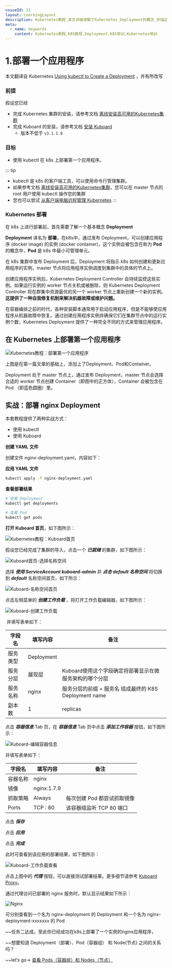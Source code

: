 ```yaml
---
vssueId: 21
layout: LearningLayout
description: Kubernetes教程_本文详细讲解了Kubernetes_Deployment的概念_并描述了如何使用kubectl_Kuboard创建一个Deployment
meta:
  - name: keywords
    content: Kubernetes教程,K8S教程,Deployment,K8S培训,Kubernetes培训
---
```


# 1.部署一个应用程序

<AdSenseTitle/>

本文翻译自 Kubernetes  [Using kubectl to Create a Deployment](https://kubernetes.io/docs/tutorials/kubernetes-basics/deploy-app/deploy-intro/) ，并有所改写

### 前提

假设您已经

* 完成 Kubernetes 集群的安装，请参考文档 [离线安装高可用的Kubernetes集群](/install/install-k8s.html)
* 完成 Kuboard 的安装，请参考文档 [安装 Kuboard](/install/v3/install.html) 
  * 版本不低于 `v3.1.1.0`

### 目标

- 使用 kubectl 在 k8s 上部署第一个应用程序。

::: tip
* kubectl 是 k8s 的客户端工具，可以使用命令行管理集群。
* 如果参考文档 [离线安装高可用的Kubernetes集群](/install/install-k8s.html)，您可以在 master 节点的 root 用户使用 kubectl 操作您的集群
* 您也可以尝试 [从客户端电脑远程管理 Kubernetes](/install/install-kubectl.html)
:::

### Kubernetes 部署

在 k8s 上进行部署前，首先需要了解一个基本概念 **Deployment** 

**Deployment** 译名为 **部署**。在k8s中，通过发布 Deployment，可以创建应用程序 (docker image) 的实例 (docker container)，这个实例会被包含在称为 **Pod** 的概念中，**Pod** 是 k8s 中最小可管理单元。

在 k8s 集群中发布 Deployment 后，Deployment 将指示 k8s 如何创建和更新应用程序的实例，master 节点将应用程序实例调度到集群中的具体的节点上。

创建应用程序实例后，Kubernetes Deployment Controller 会持续监控这些实例。如果运行实例的 worker 节点关机或被删除，则 Kubernetes Deployment Controller 将在群集中资源最优的另一个 worker 节点上重新创建一个新的实例。**这提供了一种自我修复机制来解决机器故障或维护问题。**

在容器编排之前的时代，各种安装脚本通常用于启动应用程序，但是不能够使应用程序从机器故障中恢复。通过创建应用程序实例并确保它们在集群节点中的运行实例个数，Kubernetes Deployment 提供了一种完全不同的方式来管理应用程序。

## 在 Kubernetes 上部署第一个应用程序

![Kubernetes教程：部署第一个应用程序](./deploy-app.assets/module_02_first_app.svg)

上图是在第一篇文章的基础上，添加上了Deployment、Pod和Container。

Deployment 处于 master 节点上，通过发布 Deployment，master 节点会选择合适的 worker 节点创建 Container（即图中的正方体），Container 会被包含在 Pod （即蓝色圆圈）里。

## 实战：部署 nginx Deployment

本套教程提供了两种实战方式：

* 使用 kubectl
* 使用 Kuboard



<b-card>
<b-tabs content-class="mt-3">
  <b-tab title="使用kubectl">

**创建 YAML 文件**

创建文件 nginx-deployment.yaml，内容如下：

<CodeSwitcher :languages="{comment:'有注释',nocomment:'无注释'}" :isolated="true">
<template v-slot:comment>

```yaml
apiVersion: apps/v1	#与k8s集群版本有关，使用 kubectl api-versions 即可查看当前集群支持的版本
kind: Deployment	#该配置的类型，我们使用的是 Deployment
metadata:	        #译名为元数据，即 Deployment 的一些基本属性和信息
  name: nginx-deployment	#Deployment 的名称
  labels:	    #标签，可以灵活定位一个或多个资源，其中key和value均可自定义，可以定义多组，目前不需要理解
    app: nginx	#为该Deployment设置key为app，value为nginx的标签
spec:	        #这是关于该Deployment的描述，可以理解为你期待该Deployment在k8s中如何使用
  replicas: 1	#使用该Deployment创建一个应用程序实例
  selector:	    #标签选择器，与上面的标签共同作用，目前不需要理解
    matchLabels: #选择包含标签app:nginx的资源
      app: nginx
  template:	    #这是选择或创建的Pod的模板
    metadata:	#Pod的元数据
      labels:	#Pod的标签，上面的selector即选择包含标签app:nginx的Pod
        app: nginx
    spec:	    #期望Pod实现的功能（即在pod中部署）
      containers:	#生成container，与docker中的container是同一种
      - name: nginx	#container的名称
        image: nginx:1.7.9	#使用镜像nginx:1.7.9创建container，该container默认80端口可访问
```

</template>
<template v-slot:nocomment>

```yaml
apiVersion: apps/v1
kind: Deployment
metadata:
  name: nginx-deployment
  labels:
    app: nginx
spec:
  replicas: 1
  selector:
    matchLabels:
      app: nginx
  template:
    metadata:
      labels:
        app: nginx
    spec:
      containers:
      - name: nginx
        image: nginx:1.7.9
```

</template>
</CodeSwitcher>


**应用 YAML 文件**

``` sh
kubectl apply -f nginx-deployment.yaml
```

**查看部署结果**

``` sh
# 查看 Deployment
kubectl get deployments

# 查看 Pod
kubectl get pods
```

  </b-tab>
  <b-tab title="使用Kuboard" active>

**打开 Kuboard 首页**，如下图所示：

![Kubernetes教程：Kuboard首页](./deploy-app.assets/image-20210403181224179.png)

假设您已经完成了集群的导入，点击一个 ***已就绪*** 的集群，如下图所示：

![Kuboard首页-选择名称空间](./deploy-app.assets/image-20210403190603062.png)

选择 ***使用 ServiceAccount kuboard-admin*** 并  ***点击 default 名称空间*** 将切换到 ***default*** 名称空间首页，如下所示：

![Kuboard-名称空间首页](./deploy-app.assets/image-20210403201814079.png)



点击左侧菜单的 ***创建工作负载*** ，将打开工作负载编辑器，如下图所示：

![Kuboard-创建工作负载](./deploy-app.assets/image-20210403201918399.png)

​	并填写表单如下：

| 字段名   | 填写内容    | 备注                                                    |
| -------- | ----------- | ------------------------------------------------------- |
| 服务类型 | Deployment  |                                                         |
| 服务分层 | 展现层      | Kuboard使用这个字段确定将部署显示在微服务架构的哪个分层 |
| 服务名称 | nginx       | 服务分层的前缀 + 服务名 组成最终的 K8S Deployment name  |
| 副本数   | 1           | replicas                                                |

点击 ***容器信息*** Tab 页，在 ***容器信息*** Tab 页中点击 ***添加工作容器*** 按钮，如下图所示：

![Kuboard-编辑容器信息](./deploy-app.assets/image-20210403202106052.png)

并填写表单如下：

| 字段名   | 填写内容    | 备注                                                    |
| -------- | ----------- | ------------------------------------------------------- |
| 容器名称 | nginx       |                                                         |
| 镜像     | nginx:1.7.9 |                                                         |
| 抓取策略 | Always      | 每次创建 Pod 都尝试抓取镜像                             |
| Ports    | TCP : 80    | 该容器组监听 TCP 80 端口                                |

点击 ***保存***

点击 ***应用***

点击 ***完成***

此时可查看到该应用的部署结果，如下图所示：

![Kuboard-工作负载查看](./deploy-app.assets/image-20210403202337158.png)

点击上图中的 ***代理*** 按钮，可以直接测试部署结果。更多细节请参考 [Kuboard Proxy](/guide/proxy)。

通过代理访问已部署的 nginx 服务时，默认显示结果如下所示：

![Nginx](./deploy-app.assets/image-20210403193943512.png)

  </b-tab>
</b-tabs>
</b-card>

可分别查看到一个名为 nginx-deployment 的 Deployment 和一个名为 nginx-deployment-xxxxxxx 的 Pod

~~任务二达成，至此你已经成功在k8s上部署了一个实例的nginx应用程序，

~~想要知道 Deployment（部署）、Pod（容器组） 和 Node(节点) 之间的关系吗？

~~let‘s go-> [查看 Pods（容器组）和 Nodes（节点）](./explore.html)
